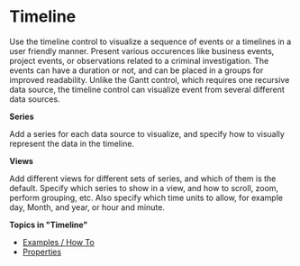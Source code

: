 # Timeline

Use the timeline control to visualize a sequence of events or a timelines in a user friendly manner. Present various occurences like business events, project events, or observations related to a criminal investigation. The events can have a duration or not, and can be placed in a groups for improved readability. Unlike the Gantt control, which requires one recursive data source, the timeline control can visualize event from several different data sources.

**Series**

Add a series for each data source to visualize, and specify how to visually represent the data in the timeline.

**Views**

Add different views for different sets of series, and which of them is the default. Specify which series to show in a view, and how to scroll, zoom, perform grouping, etc. Also specify which time units to allow, for example day, Month, and year, or hour and minute.

**Topics in "Timeline"**
* [Examples / How To](examples--how-to.md)
* [Properties](properties.md)